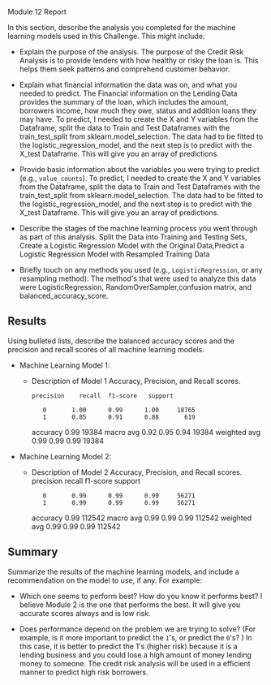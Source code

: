 Module 12 Report

In this section, describe the analysis you completed for the machine learning models used in this Challenge. This might include:

* Explain the purpose of the analysis.
The purpose of the Credit Risk Analysis is to provide lenders with how healthy or risky the loan is. This helps them seek patterns and comprehend customer behavior. 

* Explain what financial information the data was on, and what you needed to predict.
The Financial information on the Lending Data provides the summary of the loan, which includes the amount, borrowers income, how much they owe, status and addition loans they may have. 
To predict, I needed to create the X and Y variables from the Dataframe, split the data to Train and Test Dataframes with the train_test_split from  sklearn.model_selection. The data had to be fitted to the logistic_regression_model, and the next step is to predict with the X_test Dataframe. This will give you an array of predictions. 

* Provide basic information about the variables you were trying to predict (e.g., `value_counts`).
To predict, I needed to create the X and Y variables from the Dataframe, split the data to Train and Test Dataframes with the train_test_split from  sklearn.model_selection. The data had to be fitted to the logistic_regression_model, and the next step is to predict with the X_test Dataframe. This will give you an array of predictions. 


* Describe the stages of the machine learning process you went through as part of this analysis.
Split the Data into Training and Testing Sets, Create a Logistic Regression Model with the Original Data,Predict a Logistic Regression Model with Resampled Training Data

* Briefly touch on any methods you used (e.g., `LogisticRegression`, or any resampling method).
The method's that were used to analyze this data were LogisticRegression, RandomOverSampler,confusion matrix, and balanced_accuracy_score. 

## Results

Using bulleted lists, describe the balanced accuracy scores and the precision and recall scores of all machine learning models.

* Machine Learning Model 1:
  * Description of Model 1 Accuracy, Precision, and Recall scores.
  
        precision    recall  f1-score   support

           0       1.00      0.99      1.00     18765
           1       0.85      0.91      0.88       619

    accuracy                           0.99     19384
   macro avg       0.92      0.95      0.94     19384
weighted avg       0.99      0.99      0.99     19384


* Machine Learning Model 2:
  * Description of Model 2 Accuracy, Precision, and Recall scores.
                precision    recall  f1-score   support

           0       0.99      0.99      0.99     56271
           1       0.99      0.99      0.99     56271

    accuracy                           0.99    112542
   macro avg       0.99      0.99      0.99    112542
weighted avg       0.99      0.99      0.99    112542


## Summary

Summarize the results of the machine learning models, and include a recommendation on the model to use, if any. For example:
* Which one seems to perform best? How do you know it performs best?
I believe Module 2 is the one that performs the best. It will give you accurate scores always and is low risk. 

* Does performance depend on the problem we are trying to solve? (For example, is it more important to predict the `1`'s, or predict the `0`'s? )
In this case, it is better to predict the 1's (higher risk) because it is a lending business and you could lose a high amount of money lending money to someone. The credit risk analysis will be used in a efficient manner to predict high risk borrowers. 


